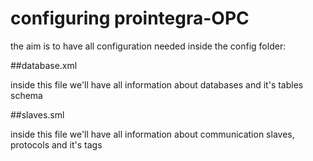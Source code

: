 configuring prointegra-OPC
========

the aim is to have all configuration needed inside the config folder:

##database.xml

inside this file we'll have all information about databases and it's tables schema

##slaves.sml

inside this file we'll have all information about communication slaves, protocols and it's tags
